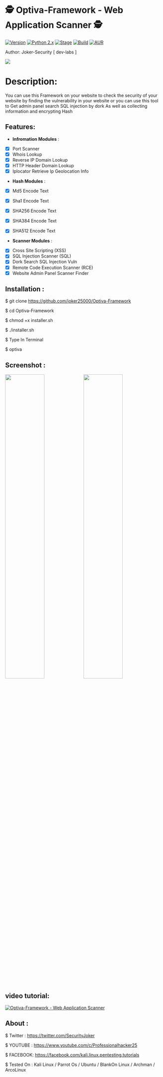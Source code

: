 # 🕵️ Optiva-Framework - Web Application Scanner 🕵️ 
[![Version](https://img.shields.io/badge/Optiva-Frameworkv1.0.4-brightgreen.svg?maxAge=259200)]()
[![Python 2.x](https://img.shields.io/badge/python-2.x-blue.svg)]()
[![Stage](https://img.shields.io/badge/Release-Stable-brightgreen.svg)]()
[![Build](https://img.shields.io/badge/Supported_OS-Ubuntu,Kali,Mint,Parrot-blue,Windows,Android.svg)]()
[![AUR](https://img.shields.io/aur/license/yaourt.svg)]()

Author: Joker-Security [ dev-labs ]

 ![](https://i.imgur.com/VESr2Et.jpg)
 
# Description: 

You can use this Framework on your website to check the security of your website by finding the vulnerability in your website or you can use this tool to Get admin panel search  SQL injection by dork As well as collecting information and encrypting Hash

## Features:

- __Infromation Modules__ :

- [x] Port Scanner
- [x] Whois Lookup
- [x] Reverse IP Domain Lookup
- [x] HTTP Header Domain Lookup
- [x] Iplocator Retrieve Ip Geolocation Info 

- __Hash Modules__ :
- [x] Md5 Encode Text
- [x] Sha1 Encode Text
- [x] SHA256 Encode Text
- [x] SHA384 Encode Text
- [x] SHA512 Encode Text

	
- __Scanner Modules__ :
- [x] Cross Site Scripting (XSS) 
- [x] SQL Injection Scanner (SQL)
- [x] Dork Search SQL Injection Vuln 
- [x] Remote Code Execution Scanner (RCE)
- [x] Website Admin Panel Scanner Finder

## Installation :

$ git clone https://github.com/joker25000/Optiva-Framework

$ cd Optiva-Framework  

$ chmod +x installer.sh 

$ ./installer.sh 

$ Type In Terminal

$ optiva

## Screenshot :
<img src="https://i.imgur.com/PwmPoNh.png" width="50%"></img><img src="https://i.imgur.com/aCz0OPg.png" width="50%"></img>

## video tutorial:
[![ Optiva-Framework - Web Application Scanner ](https://i.ytimg.com/vi/eF11o6yLlv8/hqdefault.jpg)](https://www.youtube.com/watch?v=eF11o6yLlv8&t=31s)

## About :

$ Twitter : https://twitter.com/SecurityJoker

$ YOUTUBE : https://www.youtube.com/c/Professionalhacker25

$ FACEBOOK: https://facebook.com/kali.linux.pentesting.tutorials

$ Tested On : Kali Linux /  Parrot Os / Ubuntu / BlankOn Linux / Archman / ArcoLinux



